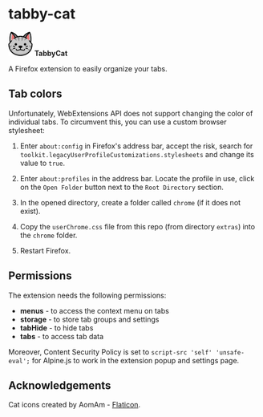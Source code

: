 # tabby-cat

![](./src/icons/icon-48.png) **TabbyCat**

A Firefox extension to easily organize your tabs.

## Tab colors

Unfortunately, WebExtensions API does not support changing the color of individual tabs. To circumvent this, you can use a custom browser stylesheet:

1. Enter `about:config` in Firefox's address bar, accept the risk, search for `toolkit.legacyUserProfileCustomizations.stylesheets` and change its value to `true`.

2. Enter `about:profiles` in the address bar. Locate the profile in use, click on the `Open Folder` button next to the `Root Directory` section.

3. In the opened directory, create a folder called `chrome` (if it does not exist).

4. Copy the `userChrome.css` file from this repo (from directory `extras`) into the `chrome` folder.

5. Restart Firefox.

## Permissions

The extension needs the following permissions:

- **menus** - to access the context menu on tabs
- **storage** - to store tab groups and settings
- **tabHide** - to hide tabs
- **tabs** - to access tab data

Moreover, Content Security Policy is set to `script-src 'self' 'unsafe-eval';` for Alpine.js to work in the extension popup and settings page.

## Acknowledgements

Cat icons created by AomAm - [Flaticon](https://www.flaticon.com).
